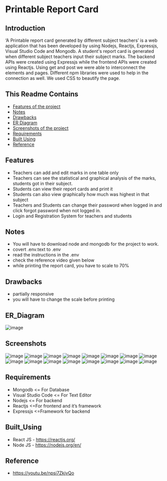 # Printable Report Card
## Introduction
‘A Printable report card generated by different subject teachers’ is a web application that has been developed by using Nodejs, Reactjs, Expressjs, Visual Studio Code and Mongodb. A student's report card is generated when different subject teachers input their subject marks. The backend APIs were created using Expressjs while the frontend APIs were created using Reactjs. Using get and post we were able to interconnect the elements and pages. Different npm libraries were used to help in the connection as well. We used CSS to beautify the page.

## This Readme Contains
* [Features of the project](#Features)
* [Notes](#Notes)
* [Drawbacks](#Drawbacks)
* [ER Diagram](#ER_Diagram)
* [Screenshots of the project](#Screenshots)
* [Requirements](#Requirements)
* [Built Using](#Built_Using)
* [Reference](#Reference)

## Features
* Teachers can add and edit marks in one table only
* Teachers can see the statistical and graphical analysis of the marks, students got in their subject.
* Students can view their report cards and print it
* Students can also view graphically how much was highest in that subject
* Teachers and Students can change their password when logged in and click forgot password when not logged in.
* Login and Registration System for teachers and students

## Notes
* You will have to download node and mongodb for the project to work.
* covert .env.text to .env
* read the instructions in the .env
* check the reference video given below
* while printing the report card, you have to scale to 70%

## Drawbacks
* partially responsive
* you will have to change the scale before printing

## ER_Diagram
![image](https://user-images.githubusercontent.com/71319075/177917031-191b8e23-5b8d-4474-9d65-d5755a074ed4.png)

## Screenshots
![image](https://user-images.githubusercontent.com/71319075/177917583-db4cc45b-b547-4964-b4da-89d941af4c47.png)
![image](https://user-images.githubusercontent.com/71319075/177917633-6b2a9b0f-74bc-4a6f-ba7b-16421f31d5d5.png)
![image](https://user-images.githubusercontent.com/71319075/177917892-2ee5d4a9-eb16-4363-9a5d-8390c48745e3.png)
![image](https://user-images.githubusercontent.com/71319075/177918032-a3a5235a-11d7-4eeb-874d-0f34c9a57afb.png)
![image](https://user-images.githubusercontent.com/71319075/177918131-7ea508a7-0252-42bc-bacd-7b29138a39fe.png)
![image](https://user-images.githubusercontent.com/71319075/177918261-fdd15393-bec7-4f71-8293-4f2aba7f2192.png)
![image](https://user-images.githubusercontent.com/71319075/177918398-98728b13-330a-43ef-9404-844acd91673d.png)
![image](https://user-images.githubusercontent.com/71319075/177918562-cafd1d97-2c6b-4fd4-902d-c046a9cb6acb.png)
![image](https://user-images.githubusercontent.com/71319075/177918599-a5c4e20c-9432-4897-9064-9841e2ce9a0b.png)
![image](https://user-images.githubusercontent.com/71319075/177918713-84b758bd-0c19-4ec0-9e35-cdcf23e566f6.png)
![image](https://user-images.githubusercontent.com/71319075/177918793-5ff16f46-a893-4b3d-b046-8e825f3437b4.png)
![image](https://user-images.githubusercontent.com/71319075/177918905-6a12464a-7076-48d7-863a-eb8de6169277.png)
![image](https://user-images.githubusercontent.com/71319075/177918974-9c75a6bd-a6cd-4c78-8327-7837a168f006.png)
![image](https://user-images.githubusercontent.com/71319075/177919020-b9404bff-41cf-486b-92fb-e52170c16dc6.png)
![image](https://user-images.githubusercontent.com/71319075/177919477-ee85eafd-bd1e-4457-bc7a-103bd5bbd79d.png)
![image](https://user-images.githubusercontent.com/71319075/177919526-3449d58c-9cd9-4d29-9f0f-c15be5ad2909.png)

## Requirements
* Mongodb            <= For Database
* Visual Studio Code <= For Text Editor
* Nodejs             <= For backend
* Reactjs            <=For frontend and it’s framework
* Expressjs          <=Framework for backend


## Built_Using
* React JS - https://reactjs.org/
* Node JS - https://nodejs.org/en/

## Reference
* https://youtu.be/npsi7ZkjvQo
